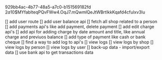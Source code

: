 929bb4ac-4b77-48a5-a7c0-b151569182fd
$2a$10$MYfablteqPQvFWw4.OqJ7.mQwmlQeJtWBrtIkkKqafd4cfulxv3lu

[] add user route
[] add user balance api
[] fetch all shop related to a person
[] add payments api's like add payment, delete payment
[] add edit charge api's
[] add api for adding charge by date amount and title, like annual charge and previuos balance
[] add type of payment like cash or bank cheque
[] find a way to add log to api's
[] view logs
[] view logs by shop
[] view logs by person
[] view logs by user
[] back-up data - import/export data
[] use bank api to get transactions data

 